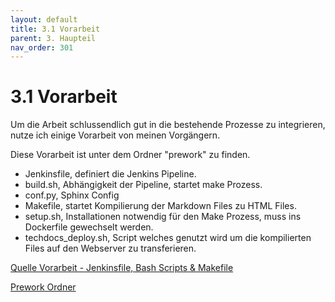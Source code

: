 ```yaml
---
layout: default
title: 3.1 Vorarbeit
parent: 3. Haupteil
nav_order: 301
---
```


# 3.1 Vorarbeit

Um die Arbeit schlussendlich gut in die bestehende Prozesse zu integrieren, nutze ich einige Vorarbeit von meinen Vorgängern.

Diese Vorarbeit ist unter dem Ordner "prework" zu finden.

* Jenkinsfile, definiert die Jenkins Pipeline.
* build.sh, Abhängigkeit der Pipeline, startet make Prozess.
* conf.py, Sphinx Config
* Makefile, startet Kompilierung der Markdown Files zu HTML Files.
* setup.sh, Installationen notwendig für den Make Prozess, muss ins Dockerfile gewechselt werden.
* techdocs_deploy.sh, Script welches genutzt wird um die kompilierten Files auf den Webserver zu transferieren.

[Quelle Vorarbeit - Jenkinsfile, Bash Scripts & Makefile](../anhang/quellen.html#531-jenkinsfile-bash-scripts--makefile)

[Prework Ordner](https://github.com/Euthal02/SemArb2-DrawioToJPGPipeline/tree/main/prework)
